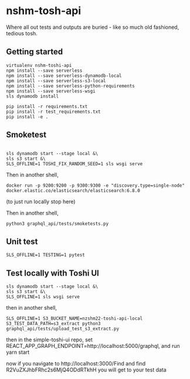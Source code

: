 # nshm-tosh-api
Where all out tests and outputs are buried  - like so much old fashioned, tedious tosh.
## Getting started

```
virtualenv nshm-toshi-api
npm install --save serverless
npm install --save serverless-dynamodb-local
npm install --save serverless-s3-local
npm install --save serverless-python-requirements
npm install --save serverless-wsgi
sls dynamodb install

pip install -r requirements.txt
pip install -r test_requirements.txt
pip install -e .
```

## Smoketest
```

sls dynamodb start --stage local &\
sls s3 start &\
SLS_OFFLINE=1 TOSHI_FIX_RANDOM_SEED=1 sls wsgi serve
```
Then in another shell,
```
docker run -p 9200:9200 -p 9300:9300 -e "discovery.type=single-node" docker.elastic.co/elasticsearch/elasticsearch:6.8.0
```
(to just run locally stop here)

Then in another shell,
```
python3 graphql_api/tests/smoketests.py
```

## Unit test
```
SLS_OFFLINE=1 TESTING=1 pytest
```

## Test locally with Toshi UI
```
sls dynamodb start --stage local &\
sls s3 start &\
SLS_OFFLINE=1 sls wsgi serve
```
then in another shell,
```
SLS_OFFLINE=1 S3_BUCKET_NAME=nzshm22-toshi-api-local S3_TEST_DATA_PATH=s3_extract python3 graphql_api/tests/upload_test_s3_extract.py 
```
then in the simple-toshi-ui repo,
set REACT_APP_GRAPH_ENDPOINT=http://localhost:5000/graphql,
and run yarn start

now if you navigate to http://localhost:3000/Find and find R2VuZXJhbFRhc2s6MjQ4ODdRTkhH
you will get to your test data
